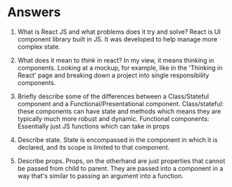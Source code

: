# Answers

1.  What is React JS and what problems does it try and solve?
React is UI component library built in JS. It was developed to help manage more complex state.

1.  What does it mean to _think_ in react?
In my view, it means thinking in components. Looking at a mockup, for example, like in the 'Thinking in React' page and breaking down a project into single responsibility components.


1.  Briefly describe some of the differences between a Class/Stateful component and a Functional/Presentational component.
Class/stateful: these components can have state and methods which means they are typically much more robust and dynamic.
Functional components: Essentially just JS functions which can take in props

1.  Describe state.
State is encompassed in the component in which it is declared, and its scope is limited to that component.
1.  Describe props.
Props, on the otherhand are just properties that cannot be passed from child to parent. They are passed into a component in a way that's similar to passing an argument into a function.